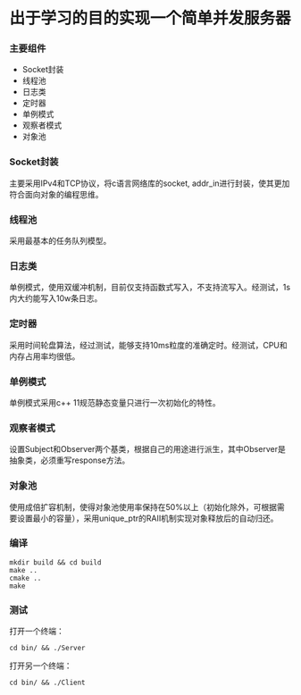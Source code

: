 # 出于学习的目的实现一个简单并发服务器

### 主要组件
-   Socket封装
-   线程池
-   日志类
-   定时器
-   单例模式
-   观察者模式
-   对象池

### Socket封装
主要采用IPv4和TCP协议，将c语言网络库的socket, addr_in进行封装，使其更加符合面向对象的编程思维。

### 线程池
采用最基本的任务队列模型。

### 日志类
单例模式，使用双缓冲机制，目前仅支持函数式写入，不支持流写入。经测试，1s内大约能写入10w条日志。

### 定时器
采用时间轮盘算法，经过测试，能够支持10ms粒度的准确定时。经测试，CPU和内存占用率均很低。

### 单例模式
单例模式采用c++ 11规范静态变量只进行一次初始化的特性。

### 观察者模式
设置Subject和Observer两个基类，根据自己的用途进行派生，其中Observer是抽象类，必须重写response方法。

### 对象池
使用成倍扩容机制，使得对象池使用率保持在50%以上（初始化除外，可根据需要设置最小的容量），采用unique_ptr的RAII机制实现对象释放后的自动归还。

### 编译
```
mkdir build && cd build
make ..
cmake ..
make
```

### 测试
打开一个终端：
```
cd bin/ && ./Server
```

打开另一个终端：
```
cd bin/ && ./Client
```

